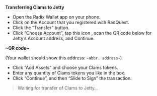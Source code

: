 **Transferring Clams to Jetty**

- Open the Radix Wallet app on your phone.
- Click on the Account that you registered with RadQuest.
- Click the “Transfer” button.
- Click “Choose Account”, tap this icon <QR icon>, scan the QR code below for Jetty’s Account address, and Continue.

**~QR code~**

(Your wallet should show this address: `~abbr. address~`)

- Click “Add Assets” and choose your Clams tokens.
- Enter any quantity of Clams tokens you like in the box.
- Click “Continue”, and then “Slide to Sign” the transaction.

> Waiting for transfer of Clams to Jetty…

